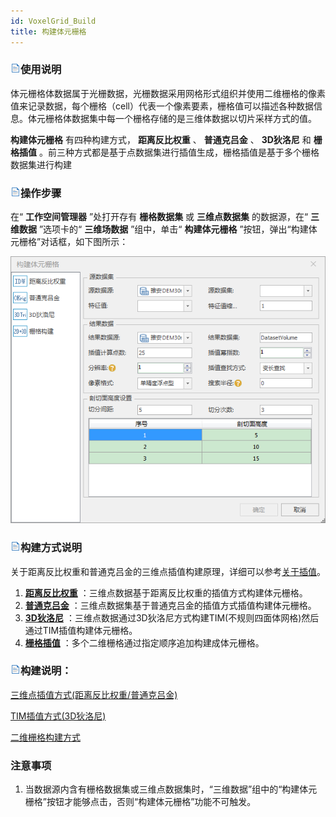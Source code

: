 ```yaml
---
id: VoxelGrid_Build
title: 构建体元栅格
---
```

### ![](../../../img/read.gif)使用说明

体元栅格体数据属于光栅数据，光栅数据采用网格形式组织并使用二维栅格的像素值来记录数据，每个栅格（cell）代表一个像素要素，栅格值可以描述各种数据信息。体元栅格体数据集中每一个栅格存储的是三维体数据以切片采样方式的值。

**构建体元栅格** 有四种构建方式， **距离反比权重** 、 **普通克吕金** 、 **3D狄洛尼** 和 **栅格插值**
。前三种方式都是基于点数据集进行插值生成，栅格插值是基于多个栅格数据集进行构建

### ![](../../../img/read.gif)操作步骤

在“ **工作空间管理器** ”处打开存有 **栅格数据集** 或 **三维点数据集** 的数据源，在“ **三维数据** ”选项卡的“ **三维场数据**
”组中，单击“ **构建体元栅格** ”按钮，弹出“构建体元栅格”对话框，如下图所示： 


![](../img/VoxelGrid_IDW.png)  
  
### ![](../../../img/read.gif)构建方式说明

关于距离反比权重和普通克吕金的三维点插值构建原理，详细可以参考[关于插值](../../../Analyst/Raster/interpolation/aboutinterpolation)。

  1. **[距离反比权重](VoxelGrid_BuildByPoint3D)** ：三维点数据基于距离反比权重的插值方式构建体元栅格。
  2. **[普通克吕金](VoxelGrid_BuildByPoint3D)** ：三维点数据集基于普通克吕金的插值方式插值构建体元栅格。
  3. **[3D狄洛尼](VoxelGrid_BuildByTIM)** ：三维点数据通过3D狄洛尼方式构建TIM(不规则四面体网格)然后通过TIM插值构建体元栅格。
  4. **[栅格插值](VoxelGrid_BuildByGrid)** ：多个二维栅格通过指定顺序追加构建成体元栅格。

### ![](../../../img/read.gif)构建说明：


[三维点插值方式(距离反比权重/普通克吕金)](VoxelGrid_BuildByPoint3D)

 [TIM插值方式(3D狄洛尼)](VoxelGrid_BuildByTIM)

 [二维栅格构建方式](VoxelGrid_BuildByGrid)

### 注意事项

  1. 当数据源内含有栅格数据集或三维点数据集时，“三维数据”组中的“构建体元栅格”按钮才能够点击，否则“构建体元栅格”功能不可触发。



